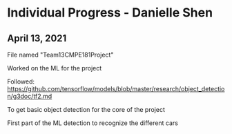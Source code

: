 # Individual Progress - Danielle Shen 


## April 13, 2021

File named "Team13CMPE181Project" 

Worked on the ML for the project 

Followed: https://github.com/tensorflow/models/blob/master/research/object_detection/g3doc/tf2.md 

To get basic object detection for the core of the project 

First part of the ML detection to recognize the different cars
